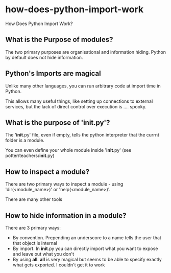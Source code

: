 # how-does-python-import-work
How Does Python Import Work?

## What is the Purpose of modules?

The two primary purposes are organisational and information hiding. Python by default does not hide information.

## Python's Imports are magical

Unlike many other languages, you can run arbitrary code at import time in Python.

This allows many useful things, like setting up connections to external services,
but the lack of direct control over execution is .... spooky.

## What is the purpose of '__init__.py'?

The '__init__.py' file, even if empty, tells the python interpreter that the currnt
folder is a module.

You can even define your whole module inside '__init__.py' (see potter/teachers/__init__.py)

## How to inspect a module?

There are two primary ways to inspect a module - using 'dir(<module_name>)' or 'help(<module_name>)'.

There are many other tools

## How to hide information in a module?

There are 3 primary ways:

* By convention. Prepending an underscore to a name tells the user that that object is internal
* By import. In __init__.py you can directly import what you want to expose and leave out what you don't
* By using __all__. __all__ is very magical but seems to be able to specify exactly what gets exported. I couldn't get it to work
